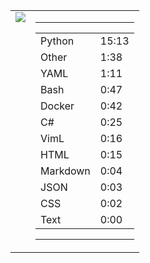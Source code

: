 
<table><tr>
<td valign="top">
  <img src="https://wakatime.com/share/@Aperture/0cd21d5d-ac4f-458d-9c71-d06f479c1297.png" />
</td>

<td valign="top">
  <hr>
  <table>
    <tr><td>Python</td><td>15:13</td></tr><tr><td>Other</td><td>1:38</td></tr><tr><td>YAML</td><td>1:11</td></tr><tr><td>Bash</td><td>0:47</td></tr><tr><td>Docker</td><td>0:42</td></tr><tr><td>C#</td><td>0:25</td></tr><tr><td>VimL</td><td>0:16</td></tr><tr><td>HTML</td><td>0:15</td></tr><tr><td>Markdown</td><td>0:04</td></tr><tr><td>JSON</td><td>0:03</td></tr><tr><td>CSS</td><td>0:02</td></tr><tr><td>Text</td><td>0:00</td></tr>
  </table>
  <hr>
</td>
</tr></table>

